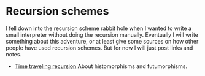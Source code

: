 # Recursion schemes

I fell down into the recursion scheme rabbit hole when I wanted to write a small interpreter without doing the recursion manually. Eventually I will write something about this adventure, or at least give some sources on how other people have used recursion schemes. But for now I will just post links and notes.

* [Time traveling recursion](https://jtobin.io/time-traveling-recursion) About histomorphisms and futumorphisms.
